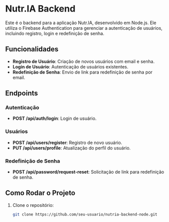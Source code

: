 # Nutr.IA Backend

Este é o backend para a aplicação Nutr.IA, desenvolvido em Node.js. Ele utiliza o Firebase Authentication para gerenciar a autenticação de usuários, incluindo registro, login e redefinição de senha.

## Funcionalidades

- **Registro de Usuário**: Criação de novos usuários com email e senha.
- **Login de Usuário**: Autenticação de usuários existentes.
- **Redefinição de Senha**: Envio de link para redefinição de senha por email.

## Endpoints

### Autenticação

- **POST /api/auth/login**: Login de usuário.

### Usuários

- **POST /api/users/register**: Registro de novo usuário.
- **PUT /api/users/profile**: Atualização do perfil do usuário.

### Redefinição de Senha

- **POST /api/password/request-reset**: Solicitação de link para redefinição de senha.

## Como Rodar o Projeto

1. Clone o repositório:
   ```sh
   git clone https://github.com/seu-usuario/nutria-backend-node.git